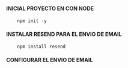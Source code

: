 #### INICIAL PROYECTO EN CON NODE

        npm init -y

#### INSTALAR RESEND PARA EL ENVIO DE EMAIL

        npm install resend

#### CONFIGURAR EL ENVIO DE EMAIL
